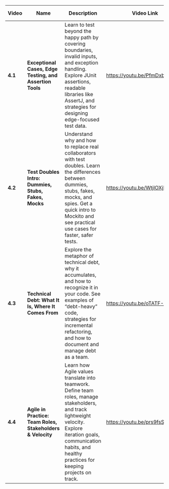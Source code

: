 | Video   | Name                                                       | Description                                                                                                                                                                                                                      | Video Link | Video Length |
| ------- | ---------------------------------------------------------- | -------------------------------------------------------------------------------------------------------------------------------------------------------------------------------------------------------------------------------- | ---------- | ------------ |
| **4.1**| **Exceptional Cases, Edge Testing, and Assertion Tools**  | Learn to test beyond the happy path by covering boundaries, invalid inputs, and exception handling. Explore JUnit assertions, readable libraries like AssertJ, and strategies for designing edge-focused test data.              |https://youtu.be/PfmDxbmdwZM| 00:23:37       |
| **4.2**| **Test Doubles Intro: Dummies, Stubs, Fakes, Mocks**      | Understand why and how to replace real collaborators with test doubles. Learn the differences between dummies, stubs, fakes, mocks, and spies. Get a quick intro to Mockito and see practical use cases for faster, safer tests. |https://youtu.be/WtjlOXjRZwc| 00:22:52       |
| **4.3**| **Technical Debt: What It Is, Where It Comes From**       | Explore the metaphor of technical debt, why it accumulates, and how to recognize it in your code. See examples of “debt-heavy” code, strategies for incremental refactoring, and how to document and manage debt as a team.      |https://youtu.be/oTATF-3YjJc| 00:17:27       |
| **4.4**| **Agile in Practice: Team Roles, Stakeholders & Velocity**| Learn how Agile values translate into teamwork. Define team roles, manage stakeholders, and track lightweight velocity. Explore iteration goals, communication habits, and healthy practices for keeping projects on track.      |https://youtu.be/prs9fsSPRAs| 00:20:31       |
